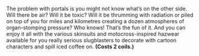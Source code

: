 The problem with portals is you might not know what’s on the other side. Will there be air? Will it be toxic? Will it be thrumming with radiation or piled on top of you for miles and kilometres creating a dozen atmospheres of organ-stomping pressure? Who knows! That’s the fun of it. And you can enjoy it all with the various skinsuits and motocross-inspired hazwear available for you really serious slugblasters to decorate with cartoon characters and spill iced coffee on. **(Costs 2 coils.)**
